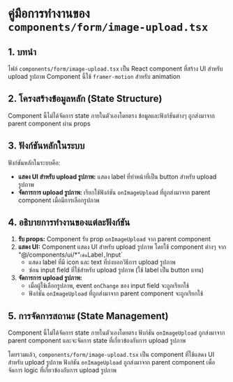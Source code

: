 # คู่มือการทำงานของ `components/form/image-upload.tsx`

## 1. บทนำ

ไฟล์ `components/form/image-upload.tsx` เป็น React component ที่สร้าง UI สำหรับ upload รูปภาพ Component นี้ใช้ `framer-motion` สำหรับ animation

## 2. โครงสร้างข้อมูลหลัก (State Structure)

Component นี้ไม่ได้จัดการ state ภายในตัวเองโดยตรง ข้อมูลและฟังก์ชันต่างๆ ถูกส่งมาจาก parent component ผ่าน props

## 3. ฟังก์ชันหลักในระบบ

ฟังก์ชันหลักในระบบคือ:

* **แสดง UI สำหรับ upload รูปภาพ:** แสดง label ที่ทำหน้าที่เป็น button สำหรับ upload รูปภาพ
* **จัดการการ upload รูปภาพ:** เรียกใช้ฟังก์ชัน `onImageUpload` ที่ถูกส่งมาจาก parent component เมื่อมีการเลือกรูปภาพ

## 4. อธิบายการทำงานของแต่ละฟังก์ชัน

1. **รับ props:** Component รับ prop `onImageUpload` จาก parent component
2. **แสดง UI:** Component แสดง UI สำหรับ upload รูปภาพ โดยใช้ component ต่างๆ จาก "@/components/ui/\*"` เช่น `Label`,`Input`
    * แสดง label ที่มี icon และ text ที่บ่งบอกวิธีการ upload รูปภาพ
    * ซ่อน input field ที่ใช้สำหรับ upload รูปภาพ (ใช้ label เป็น button แทน)
3. **จัดการการ upload รูปภาพ:**
    * เมื่อผู้ใช้เลือกรูปภาพ, event `onChange` ของ input field จะถูกเรียกใช้
    * ฟังก์ชัน `onImageUpload` ที่ถูกส่งมาจาก parent component จะถูกเรียกใช้

## 5. การจัดการสถานะ (State Management)

Component นี้ไม่ได้จัดการ state ภายในตัวเองโดยตรง ฟังก์ชัน `onImageUpload` ถูกส่งมาจาก parent component และจะจัดการ state ที่เกี่ยวข้องกับการ upload รูปภาพ

โดยรวมแล้ว, `components/form/image-upload.tsx` เป็น component ที่ใช้แสดง UI สำหรับ upload รูปภาพ ฟังก์ชัน `onImageUpload` ถูกส่งมาจาก parent component เพื่อจัดการ logic ที่เกี่ยวข้องกับการ upload รูปภาพ
